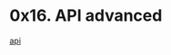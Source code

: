 # 0x16. API advanced

[api](https://s3.amazonaws.com/intranet-projects-files/holbertonschool-sysadmin_devops/314/WIxXad8.png)
